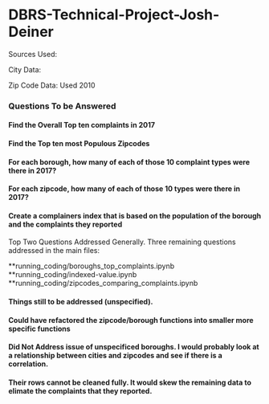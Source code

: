 # DBRS-Technical-Project-Josh-Deiner

Sources Used: 

City Data: 

Zip Code Data: Used 2010

### Questions To be Answered
#### Find the Overall Top ten complaints in 2017
#### Find the Top ten most Populous Zipcodes 

#### For each borough, how many of each of those 10 complaint types were there in 2017?
#### For each zipcode, how many of each of those 10 types were there in 2017?
#### Create a complainers index that is based on the population of the borough and the complaints they reported

Top Two Questions Addressed Generally.
Three remaining questions addressed in the main files: 

**running_coding/boroughs_top_complaints.ipynb
**running_coding/indexed-value.ipynb
**running_coding/zipcodes_comparing_complaints.ipynb


#### Things still to be addressed (unspecified). 
#### Could have refactored the zipcode/borough functions into smaller more specific functions
#### Did Not Address issue of unspecificed boroughs. I would probably look at a relationship between cities and zipcodes and see if there is a correlation.
#### Their rows cannot be cleaned fully. It would skew the remaining data to elimate the complaints that they reported. 
